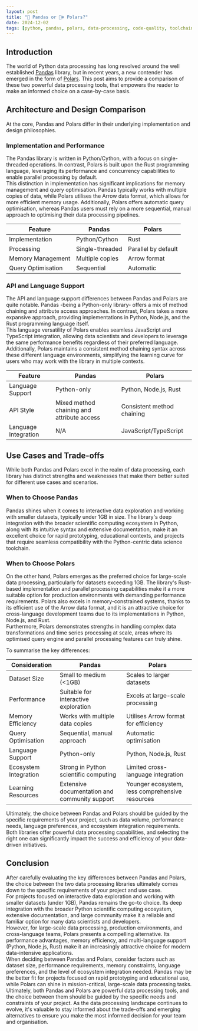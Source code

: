 ```yaml
---
layout: post
title: "🐼 Pandas or 🐻‍❄️ Polars?"
date: 2024-12-02
tags: [python, pandas, polars, data-processing, code-quality, toolchain, data-science]
---
```

<!--more-->

## Introduction
The world of Python data processing has long revolved around the well established [Pandas](https://pandas.pydata.org/) library, but in recent years, a new contender has emerged in the form of [Polars](https://pola.rs/). This post aims to provide a comparison of these two powerful data processing tools, that empowers the reader to make an informed choice on a case-by-case basis.  

## Architecture and Design Comparison
At the core, Pandas and Polars differ in their underlying implementation and design philosophies.

### Implementation and Performance
The Pandas library is written in Python/Cython, with a focus on single-threaded operations. In contrast, Polars is built upon the Rust programming language, leveraging its performance and concurrency capabilities to enable parallel processing by default.  
This distinction in implementation has significant implications for memory management and query optimisation. Pandas typically works with multiple copies of data, while Polars utilises the Arrow data format, which allows for more efficient memory usage. Additionally, Polars offers automatic query optimisation, whereas Pandas users must rely on a more sequential, manual approach to optimising their data processing pipelines.

| Feature | Pandas | Polars |
| --- | --- | --- |
| Implementation | Python/Cython | Rust |
| Processing | Single-threaded | Parallel by default |
| Memory Management | Multiple copies | Arrow format |
| Query Optimisation | Sequential | Automatic |

### API and Language Support
The API and language support differences between Pandas and Polars are quite notable. Pandas -being a Python-only library- offers a mix of method chaining and attribute access approaches. In contrast, Polars takes a more expansive approach, providing implementations in Python, Node.js, and the Rust programming language itself.  
This language versatility of Polars enables seamless JavaScript and TypeScript integration, allowing data scientists and developers to leverage the same performance benefits regardless of their preferred language. Additionally, Polars maintains a consistent method chaining syntax across these different language environments, simplifying the learning curve for users who may work with the library in multiple contexts.

| Feature | Pandas | Polars |
| --- | --- | --- |
| Language Support | Python-only | Python, Node.js, Rust |
| API Style | Mixed method chaining and attribute access | Consistent method chaining |
| Language Integration | N/A | JavaScript/TypeScript |

## Use Cases and Trade-offs
While both Pandas and Polars excel in the realm of data processing, each library has distinct strengths and weaknesses that make them better suited for different use cases and scenarios.

### When to Choose Pandas
Pandas shines when it comes to interactive data exploration and working with smaller datasets, typically under 1GB in size. The library's deep integration with the broader scientific computing ecosystem in Python, along with its intuitive syntax and extensive documentation, make it an excellent choice for rapid prototyping, educational contexts, and projects that require seamless compatibility with the Python-centric data science toolchain.

### When to Choose Polars
On the other hand, Polars emerges as the preferred choice for large-scale data processing, particularly for datasets exceeding 1GB. The library's Rust-based implementation and parallel processing capabilities make it a more suitable option for production environments with demanding performance requirements. Polars also excels in memory-constrained systems, thanks to its efficient use of the Arrow data format, and it is an attractive choice for cross-language development teams due to its implementations in Python, Node.js, and Rust.  
Furthermore, Polars demonstrates strengths in handling complex data transformations and time series processing at scale, areas where its optimised query engine and parallel processing features can truly shine.

To summarise the key differences:  

| Consideration | Pandas | Polars |
| --- | --- | --- |
| Dataset Size | Small to medium (<1GB) | Scales to larger datasets |
| Performance | Suitable for interactive exploration | Excels at large-scale processing |
| Memory Efficiency | Works with multiple data copies | Utilises Arrow format for efficiency |
| Query Optimisation | Sequential, manual approach | Automatic optimisation |
| Language Support | Python-only | Python, Node.js, Rust |
| Ecosystem Integration | Strong in Python scientific computing | Limited cross-language integration |
| Learning Resources | Extensive documentation and community support | Younger ecosystem, less comprehensive resources |

Ultimately, the choice between Pandas and Polars should be guided by the specific requirements of your project, such as data volume, performance needs, language preferences, and ecosystem integration requirements. Both libraries offer powerful data processing capabilities, and selecting the right one can significantly impact the success and efficiency of your data-driven initiatives.

## Conclusion
After carefully evaluating the key differences between Pandas and Polars, the choice between the two data processing libraries ultimately comes down to the specific requirements of your project and use case.  
For projects focused on interactive data exploration and working with smaller datasets (under 1GB), Pandas remains the go-to choice. Its deep integration with the broader Python scientific computing ecosystem, extensive documentation, and large community make it a reliable and familiar option for many data scientists and developers.  
However, for large-scale data processing, production environments, and cross-language teams, Polars presents a compelling alternative. Its performance advantages, memory efficiency, and multi-language support (Python, Node.js, Rust) make it an increasingly attractive choice for modern data-intensive applications.  
When deciding between Pandas and Polars, consider factors such as dataset size, performance requirements, memory constraints, language preferences, and the level of ecosystem integration needed. Pandas may be the better fit for projects focused on rapid prototyping and educational use, while Polars can shine in mission-critical, large-scale data processing tasks.  
Ultimately, both Pandas and Polars are powerful data processing tools, and the choice between them should be guided by the specific needs and constraints of your project. As the data processing landscape continues to evolve, it's valuable to stay informed about the trade-offs and emerging alternatives to ensure you make the most informed decision for your team and organisation.
